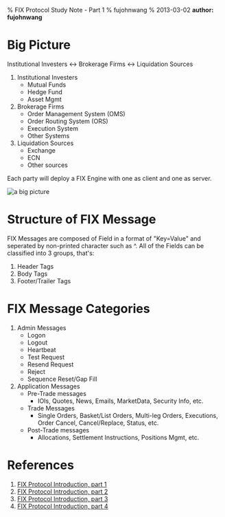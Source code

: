 % FIX Protocol Study Note - Part 1
% fujohnwang
% 2013-03-02
__author: fujohnwang__



# Big Picture
Institutional Investers <-> Brokerage Firms <-> Liquidation Sources

1. Institutional Investers
	- Mutual Funds
	- Hedge Fund
	- Asset Mgmt
2.  Brokerage Firms
	- Order Management System (OMS)
	- Order Routing System (ORS)
	- Execution System
	- Other Systems
3. Liquidation Sources
	- Exchange
	- ECN
	- Other sources

Each party will deploy a FIX Engine with one as client and one as server.

![a big picture](../images/fixprotocol/fix_protocol_parties.png)

# Structure of FIX Message

FIX Messages are composed of Field in a format of "Key=Value" and seperated by non-printed character such as ^. All of the Fields can be classified into 3 groups, that's:

1. Header Tags
2. Body Tags
3. Footer/Trailer Tags


# FIX Message Categories

1. Admin Messages
	- Logon
	- Logout
	- Heartbeat
	- Test Request
	- Resend Request
	- Reject
	- Sequence Reset/Gap Fill
2. Application Messages
	- Pre-Trade messages
		- IOIs, Quotes, News, Emails, MarketData, Security Info, etc.
	- Trade Messages
		- Single Orders, Basket/List Orders, Multi-leg Orders, Executions, Order Cancel, Cancel/Replace, Status, etc.
	- Post-Trade messages
		- Allocations, Settlement Instructions, Positions Mgmt, etc.

# References
1. [FIX Protocol Introduction, part 1](http://www.youtube.com/watch?v=HBtyQTVVfZ0)
2. [FIX Protocol Introduction, part 2](http://www.youtube.com/watch?v=vwyXySnGrbc)
3. [FIX Protocol Introduction, part 3](http://www.youtube.com/watch?v=8wx6TLECQBw)
4. [FIX Protocol Introduction, part 4](http://www.youtube.com/watch?v=1OseF27iMoc) 
